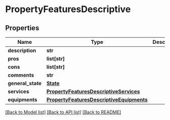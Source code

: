# PropertyFeaturesDescriptive

## Properties
Name | Type | Description | Notes
------------ | ------------- | ------------- | -------------
**description** | **str** |  | [optional] 
**pros** | **list[str]** |  | [optional] 
**cons** | **list[str]** |  | [optional] 
**comments** | **str** |  | [optional] 
**general_state** | [**State**](State.md) |  | [optional] 
**services** | [**PropertyFeaturesDescriptiveServices**](PropertyFeaturesDescriptiveServices.md) |  | [optional] 
**equipments** | [**PropertyFeaturesDescriptiveEquipments**](PropertyFeaturesDescriptiveEquipments.md) |  | [optional] 

[[Back to Model list]](../README.md#documentation-for-models) [[Back to API list]](../README.md#documentation-for-api-endpoints) [[Back to README]](../README.md)


